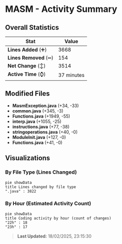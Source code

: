 # MASM - Activity Summary 

## Overall Statistics

| Stat                   | Value                                                             |
| ---------------------- | ----------------------------------------------------------------- |
| **Lines Added** (➕)   | 3668                                          |
| **Lines Removed** (➖) | 154                                        |
| **Net Change** (↕)    | 3514                |
| **Active Time** (⌚)   | 37 minutes |


## Modified Files
- **MasmException.java** (+34, -33)
- **common.java** (+345, -3)
- **Functions.java** (+1949, -55)
- **interp.java** (+1055, -25)
- **instructions.java** (+77, -38)
- **stringoperations.java** (+40, -0)
- **ModuleInit.java** (+127, -0)
- **Functions.java** (+41, -0)

## Visualizations

### By File Type (Lines Changed)

```mermaid
pie showData
title Lines changed by file type
".java" : 3822
```

### By Hour (Estimated Activity Count)

```mermaid
pie showData
title Coding activity by hour (count of changes)
"22h" : 18
"23h" : 17
```


> **Last Updated:** 18/02/2025, 23:15:30